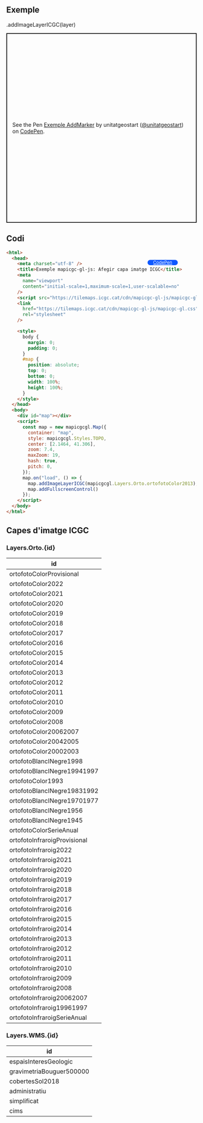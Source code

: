 ## Exemple

.addImageLayerICGC(layer)

<p class="codepen" data-height="500" data-theme-id="light" data-slug-hash="gOEeNPW" data-editable="true" data-user="unitatgeostart" style="height: 500px; box-sizing: border-box; display: flex; align-items: center; justify-content: center; border: 2px solid; margin: 1em 0; padding: 1em;">
  <span>See the Pen <a href="https://codepen.io/unitatgeostart/pen/gOEeNPW">
  Exemple AddMarker</a> by unitatgeostart (<a href="https://codepen.io/unitatgeostart">@unitatgeostart</a>)
  on <a href="https://codepen.io">CodePen</a>.</span>
</p>
<script async src="https://cpwebassets.codepen.io/assets/embed/ei.js"></script>

<a style="color: white" target="_blank" class=" button btn btn-primary" href="https://codepen.io/unitatgeostart/pen/gOEeNPW">CodePen</a>

<style>
.button{
    position: relative;
    top: 84px;
    z-index: 1;
    /* right: -46px; */
    width: 80px;
    float: right;
    right: 50px;
    background-color: #0d58ff;
    border-radius: 10px;
    text-align: -webkit-center;
    font-size: smaller;
    
  }
    .button:hover{

    background-color: #032879;

  }
  </style>

## Codi

```html
<html>
  <head>
    <meta charset="utf-8" />
    <title>Exemple mapicgc-gl-js: Afegir capa imatge ICGC</title>
    <meta
      name="viewport"
      content="initial-scale=1,maximum-scale=1,user-scalable=no"
    />
    <script src="https://tilemaps.icgc.cat/cdn/mapicgc-gl-js/mapicgc-gl.js"></script>
    <link
      href="https://tilemaps.icgc.cat/cdn/mapicgc-gl-js/mapicgc-gl.css"
      rel="stylesheet"
    />

    <style>
      body {
        margin: 0;
        padding: 0;
      }
      #map {
        position: absolute;
        top: 0;
        bottom: 0;
        width: 100%;
        height: 100%;
      }
    </style>
  </head>
  <body>
    <div id="map"></div>
    <script>
      const map = new mapicgcgl.Map({
        container: "map",
        style: mapicgcgl.Styles.TOPO,
        center: [2.1464, 41.306],
        zoom: 7.4,
        maxZoom: 19,
        hash: true,
        pitch: 0,
      });
      map.on("load", () => {
        map.addImageLayerICGC(mapicgcgl.Layers.Orto.ortofotoColor2013);
        map.addFullscreenControl()
      });
    </script>
  </body>
</html>
```

## Capes d'imatge ICGC

### Layers.Orto.{id}

| id                           |
| ---------------------------- |
| ortofotoColorProvisional     |
| ortofotoColor2022            |
| ortofotoColor2021            |
| ortofotoColor2020            |
| ortofotoColor2019            |
| ortofotoColor2018            |
| ortofotoColor2017            |
| ortofotoColor2016            |
| ortofotoColor2015            |
| ortofotoColor2014            |
| ortofotoColor2013            |
| ortofotoColor2012            |
| ortofotoColor2011            |
| ortofotoColor2010            |
| ortofotoColor2009            |
| ortofotoColor2008            |
| ortofotoColor20062007        |
| ortofotoColor20042005        |
| ortofotoColor20002003        |
| ortofotoBlancINegre1998      |
| ortofotoBlancINegre19941997  |
| ortofotoColor1993            |
| ortofotoBlancINegre19831992  |
| ortofotoBlancINegre19701977  |
| ortofotoBlancINegre1956      |
| ortofotoBlancINegre1945      |
| ortofotoColorSerieAnual      |
| ortofotoInfraroigProvisional |
| ortofotoInfraroig2022        |
| ortofotoInfraroig2021        |
| ortofotoInfraroig2020        |
| ortofotoInfraroig2019        |
| ortofotoInfraroig2018        |
| ortofotoInfraroig2017        |
| ortofotoInfraroig2016        |
| ortofotoInfraroig2015        |
| ortofotoInfraroig2014        |
| ortofotoInfraroig2013        |
| ortofotoInfraroig2012        |
| ortofotoInfraroig2011        |
| ortofotoInfraroig2010        |
| ortofotoInfraroig2009        |
| ortofotoInfraroig2008        |
| ortofotoInfraroig20062007    |
| ortofotoInfraroig19961997    |
| ortofotoInfraroigSerieAnual  |

### Layers.WMS.{id}

| id                       |
| ------------------------ |
| espaisInteresGeologic    |
| gravimetriaBouguer500000 |
| cobertesSol2018          |
| administratiu            |
| simplificat              |
| cims                     |
